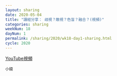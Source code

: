 ```yaml
---
layout: sharing
date: 2020-05-04
title: "讀經分享： 歧視？敵視？色盲？融合？(視頻)"
categories: sharing
weekNum: 18
dayNum: 1
permalink: /sharing/2020/wk18-day1-sharing.html
cycle: 2020
---
```


[YouTube視頻](https://youtu.be/nXX9Ox2IMc4)

`小錢`
